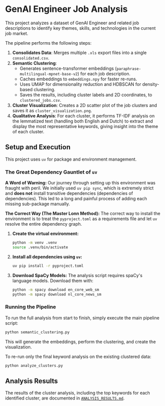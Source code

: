 # GenAI Engineer Job Analysis

This project analyzes a dataset of GenAI Engineer and related job descriptions to identify key themes, skills, and technologies in the current job market.

The pipeline performs the following steps:

1.  **Consolidates Data**: Merges multiple `.xls` export files into a single `consolidated.csv`.
2.  **Semantic Clustering**:
    - Generates sentence-transformer embeddings (`paraphrase-multilingual-mpnet-base-v2`) for each job description.
    - Caches embeddings to `embeddings.npy` for faster re-runs.
    - Uses UMAP for dimensionality reduction and HDBSCAN for density-based clustering.
    - Saves the results, including cluster labels and 2D coordinates, to `clustered_jobs.csv`.
3.  **Cluster Visualization**: Creates a 2D scatter plot of the job clusters and saves it as `cluster_visualization.png`.
4.  **Qualitative Analysis**: For each cluster, it performs TF-IDF analysis on the lemmatized text (handling both English and Dutch) to extract and display the most representative keywords, giving insight into the theme of each cluster.

## Setup and Execution

This project uses `uv` for package and environment management.

### The Great Dependency Gauntlet of `uv`

**A Word of Warning:** Our journey through setting up this environment was fraught with peril. We initially used `uv pip sync`, which is extremely strict and **does not** install transitive dependencies (dependencies of dependencies). This led to a long and painful process of adding each missing sub-package manually.

**The Correct Way (The Master Lonn Method):**
The correct way to install the environment is to treat the `pyproject.toml` as a requirements file and let `uv` resolve the entire dependency graph.

1.  **Create the virtual environment:**
    ```bash
    python -m venv .venv
    source .venv/bin/activate
    ```
2.  **Install all dependencies using `uv`:**
    ```bash
    uv pip install -r pyproject.toml
    ```
3.  **Download SpaCy Models:**
    The analysis script requires spaCy's language models. Download them with:
    ```bash
    python -m spacy download en_core_web_sm
    python -m spacy download nl_core_news_sm
    ```

### Running the Pipeline

To run the full analysis from start to finish, simply execute the main pipeline script:

```bash
python semantic_clustering.py
```

This will generate the embeddings, perform the clustering, and create the visualization.

To re-run only the final keyword analysis on the existing clustered data:

```bash
python analyze_clusters.py
```

## Analysis Results

The results of the cluster analysis, including the top keywords for each identified cluster, are documented in [`ANALYSIS_RESULTS.md`](./ANALYSIS_RESULTS.md).
